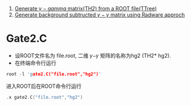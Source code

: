 
 1. [Generate $\gamma-gamma$ matrix(TH2) from a ROOT file(TTree)]()
 2. [Generate background subtructed $\gamma-\gamma$ matrix using Radware approch]()

# Gate2.C 
- 设ROOT文件名为 file.root, 二维 𝛾−𝛾 矩阵的名称为hg2 (TH2* hg2).
- 在终端命令行运行
```cpp
root -l 'gate2.C("file.root","hg2")'
```
进入ROOT后在ROOT命令行运行
```cpp
.x gate2.C("file.root","hg2")
```
